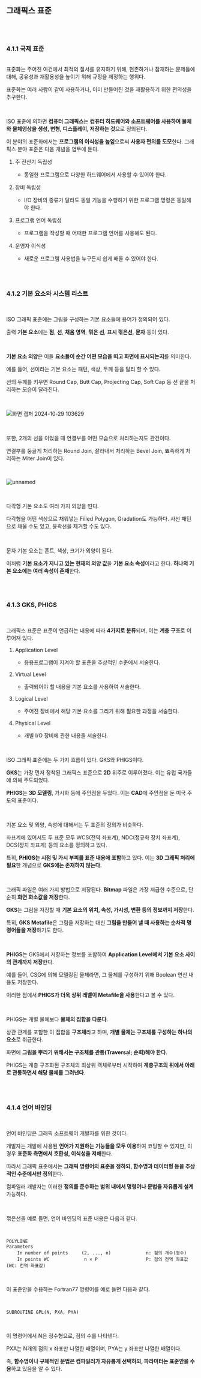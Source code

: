 ## 그래픽스 표준

</br>
</br>

### 4.1.1 국제 표준

</br>
표준화는 주어진 여건에서 최적의 질서를 유지하기 위해, 현존하거나 잠재하는 문제들에 대해, 공유성과 재활용성을 높이기 위해 규정을 제정하는 행위다.

표준화는 여러 사람이 같이 사용하거나, 이미 만들어진 것을 재활용하기 위한 편의성을 추구한다.

</br>

ISO 표준에 의하면 **컴퓨터 그래픽스**는 **컴퓨터 하드웨어와 소프트웨어를 사용하여 물체와 물체영상을 생성, 변형, 디스플레이, 저장하는 것**으로 정의된다.

이 분야의 표준화에서는 **프로그램의 이식성을 높임**으로써 **사용자 편의를 도모**한다. 그래픽스 분야 표준은 다음 개념을 염두에 둔다.

1. 주 전산기 독립성
    + 동일한 프로그램으로 다양한 하드웨어에서 사용할 수 있어야 한다.

2. 장비 독립성
    + I/O 장비의 종류가 달라도 동일 기능을 수행하기 위한 프로그램 명령은 동일해야 한다.

3. 프로그램 언어 독립성
    + 프로그램을 작성할 때 어떠한 프로그램 언어를 사용해도 된다.

4. 운영자 이식성
    + 새로운 프로그램 사용법을 누구든지 쉽게 배울 수 있어야 한다.

</br>
</br>

### 4.1.2 기본 요소와 시스템 리스트

</br>

ISO 그래픽 표준에는 그림을 구성하는 기본 요소들에 용어가 정의되어 있다.

출력 **기본 요소**에는 **점**, **선**, **채움 영역**, **꺾은 선**, **표시 꺾은선**, **문자** 등이 있다.

</br>

**기본 요소 외양**은 이들 **요소들이 순간 어떤 모습을 띠고 화면에 표시되는지**를 의미한다.

예를 들어, 선이라는 기본 요소는 패턴, 색상, 두께 등을 달리 할 수 있다.

선의 두께를 키우면 Round Cap, Butt Cap, Projecting Cap, Soft Cap 등 선 끝을 처리하는 모습이 달라진다.

</br>

![화면 캡처 2024-10-29 103629](https://github.com/user-attachments/assets/a048b777-f175-4b9d-b25a-88e2e4c04913)

</br>

또한, 2개의 선을 이었을 때 연결부를 어떤 모습으로 처리하는지도 관건이다.

연결부를 둥글게 처리하는 Round Join, 잘라내서 처리하는 Bevel Join, 뾰족하게 처리하는 Miter Join이 있다.

</br>

![unnamed](https://github.com/user-attachments/assets/9c32c6e0-f449-4c58-9769-ac72d112b84b)

</br>

다각형 기본 요소도 여러 가지 외양을 띤다.

다각형을 어떤 색상으로 채워넣는 Filled Polygon, Gradation도 가능하다. 사선 패턴으로 채울 수도 있고, 윤곽선을 제거할 수도 있다.

</br>

문자 기본 요소는 폰트, 색상, 크기가 외양이 된다. 

이처럼 **기본 요소가 지니고 있는 현재의 외양 값**을 **기본 요소 속성**이라고 한다. **하나의 기본 요소에는 여러 속성이 존재**한다.

</br>
</br>

### 4.1.3 GKS, PHIGS

</br>

그래픽스 표준은 표준이 언급하는 내용에 따라 **4가지로 분류**되며, 이는 **계층 구조**로 이루어져 있다.

1. Application Level
    + 응용프로그램이 지켜야 할 표준을 추상적인 수준에서 서술한다.

2. Virtual Level
    + 출력되어야 할 내용을 기본 요소를 사용하여 서술한다.

3. Logical Level
    + 주어진 장비에서 해당 기본 요소를 그리기 위해 필요한 과정을 서술한다.

4. Physical Level
    + 개별 I/O 장비에 관한 내용을 서술한다.

</br>

ISO 그래픽 표준에는 두 가지 흐름이 있다. GKS와 PHIGS이다.

**GKS**는 가장 먼저 정착된 그래픽스 표준으로 **2D** 위주로 이루어졌다. 이는 유럽 국가들에 의해 주도되었다.

**PHIGS**는 **3D 모델링**, 가시화 등에 주안점을 두었다. 이는 **CAD**에 주안점을 둔 미국 주도의 표준이다.

</br>

기본 요소 및 외양, 속성에 대해서는 두 표준의 정의가 비슷하다.

좌표계에 있어서도 두 표준 모두 WCS(전역 좌표계), NDC(정규화 장치 좌표계), DCS(장치 좌표계) 등의 요소를 정의하고 있다.

특히, **PHIGS는 시점 및 가시 부피를 표준 내용에 포함**하고 있다. 이는 **3D 그래픽 처리에 필요**한 개념으로 **GKS에는 존재하지 않는다**.

</br>

그래픽 파일은 여러 가지 방법으로 저장된다. **Bitmap** 파일은 가장 저급한 수준으로, 단순히 **화면 화소값을 저장**한다.

**GKS**는 그림을 저장할 때 **기본 요소의 위치, 속성, 가시성, 변환 등의 정보까지 저장**한다.

특히, **GKS Metafile**은 그림을 저장하는 대신 **그림을 만들어 낼 때 사용하는 순차적 명령어들을 저장**하기도 한다.

</br>

**PHIGS**는 GKS에서 저장하는 정보를 포함하여 **Application Level에서 기본 요소 사이의 관계까지 저장**한다.

예를 들어, CSG에 의해 모델링된 물체라면, 그 물체를 구성하기 위해 Boolean 연산 내용도 저장한다.

이러한 점에서 **PHIGS가 더욱 상위 레벨이 Metafile을 사용**한다고 볼 수 있다.

</br>

PHIGS는 개별 물체보다 **물체의 집합을 다룬다**. 

상관 관계를 포함한 이 집합을 **구조체**라고 하며, **개별 물체는 구조체를 구성하는 하나의 요소**로 취급한다.

화면에 **그림을 뿌리기 위해서는 구조체를 관통(Traversal; 순회)해야 한다**. 

PHIGS는 계층 구조화된 구조체의 최상위 객체로부터 시작하여 **계층구조의 위에서 아래로 관통하면서 해당 물체를 그려낸다**.

</br>
</br>

### 4.1.4 언어 바인딩

</br>

언어 바인딩은 그래픽 소프트웨어 개발자를 위한 것이다.

개발자는 개발에 사용된 **언어가 지원하는 기능들을 모두 이용**하여 코딩할 수 있지만, 이 경우 **표준화 측면에서 호환성, 이식성을 저해**한다.

따라서 그래픽 표준에서는 **그래픽 명령어의 표준을 정하되, 함수명과 데이터형 등을 추상적인 수준에서만 정의**한다.

컴파일러 개발자는 이러한 **정의를 준수하는 범위 내에서 명령어나 문법을 자유롭게 설계** 가능하다.

</br>

꺾은선을 예로 들면, 언어 바인딩의 표준 내용은 다음과 같다.

</br>

```
POLYLINE
Parameters
    In number of points     (2, ..., n)             n: 점의 개수(정수)
    In points WC             n × P                  P: 점의 전역 좌표값 (WC: 전역 좌표값)
```
</br>

이 표준안을 수용하는 Fortran77 명령어를 예로 들면 다음과 같다.

</br>

```
SUBROUTINE GPL(N, PXA, PYA)
```
</br>

이 명령어에서 N은 정수형으로, 점의 수를 나타낸다. 

PXA는 N개의 점의 x 좌표만 나열한 배열이며, PYA는 y 좌표만 나열한 배열이다.

즉, **함수명이나 구체적인 문법은 컴파일러가 자유롭게 선택하되, 파라미터는 표준안을 수용**하고 있음을 알 수 있다.
